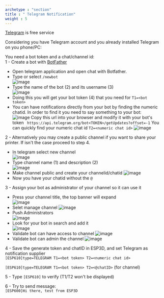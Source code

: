 ```yaml
---
archetype : "section"
title : " Telegram Notification"
weight : 5
---
```

[Telegram](https://telegram.org/) is free service

Considering you have Telegram account and you already installed Telegram on you phone/PC:   

You need a bot token and a chat/channel id:  
1 - Create a bot with [BotFather](https://core.telegram.org/bots#3-how-do-i-create-a-bot)

* Open telegram application and open chat with Botfather.  
* Type or select `/newbot`  
  ![image](/images/notifications/telegram/newbot.jpg)
* Type the name of the bot (2) and its username (3)  
  ![image](/images/notifications/telegram/newbot2.jpg)
* Doing this you will get your bot token (4) that you need for `T1=<bot token>`
* You can have notifications directly from your bot by finding the numeric chatid.
  In order to find it you need to say something to your bot:
  ![image](/images/notifications/telegram/talktobot.png)
  Copy this url into your browser and modify it with your bot's token ` https://api.telegram.org/bot<TOKEN>/getUpdates?offset=-1`
  You can quickly find your numeric chat id `T2=<numeric chat id>`
  ![image](/images/notifications/telegram/chatidjson.png)

2 - Alternatively you may create a public channel if you want to share your printer. If isn't the case proceed to step 4.
   
* In telegram select new channel  
![image](/images/notifications/telegram/newchannel.jpg)  
* Type channel name (1) and description (2)  
![image](/images/notifications/telegram/create_channel_1.png)  
* Make channel public and create your channelid/chatid
![image](/images/notifications/telegram/create_channel_2.png)  
* Now you have your chatid without the `@`

3 - Assign your bot as administrator of your channel so it can use it

* Press your channel title, the top banner will expand  
![image](/images/notifications/telegram/channel.jpg)  
* Selet manage channel
![image](/images/notifications/telegram/create_channel_3.png)  
* Push Administrators  
![image](/images/notifications/telegram/create_channel_4.png)   
* Look for your bot in search and add it  
![image](/images/notifications/telegram/adminchannel2.jpg)
* Validate bot can have access to channel
![image](/images/notifications/telegram/create_channel_5.png)  
* Validate bot can admin the channel
![image](/images/notifications/telegram/create_channel_6.png)  

4 - Save the generate token and chatID in ESP3D, and set Telegram as notification supplier  
`[ESP610]type=TELEGRAM T1=<bot token> T2=<numeric chat id>` 

`[ESP610]type=TELEGRAM T1=<bot token> T2=<@chatID>` (for channel)

5 - Type `[ESP610]` to verify (T1/T2 won't be displayed)  

6 - Try to send message:  
`[ESP600]Hi there, test from ESP3D`

